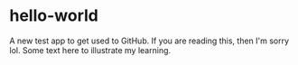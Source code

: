 # hello-world
A new test app to get used to GitHub. If you are reading this, then I'm sorry lol. 
Some text here to illustrate my learning. 

